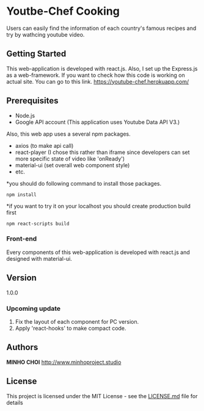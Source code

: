 # Youtbe-Chef Cooking
Users can easily find the information of each country's famous recipes and try by wathcing youtube video.

## Getting Started
This web-application is developed with react.js. Also, I set up the Express.js as a web-framework. 
If you want to check how this code is working on actual site. You can go to this link.
https://youtube-chef.herokuapp.com/

## Prerequisites
-	Node.js
-	Google API account (This application uses Youtube Data API V3.)

Also, this web app uses a several npm packages.
-	axios (to make api call)
-	react-player (I chose this rather than iframe since developers can set more specific state of video like 'onReady')
-	material-ui (set overall web component style)
-	etc.

*you should do following command to install those packages.
```
npm install
```

*if you want to try it on your localhost you should create production build first
```
npm react-scripts build
```


### Front-end
Every components of this web-application is developed with react.js and designed with material-ui.

## Version
1.0.0

### Upcoming update
1.	Fix the layout of each component for PC version.
2.	Apply 'react-hooks' to make compact code.

## Authors
**MINHO CHOI** http://www.minhoproject.studio

## License
This project is licensed under the MIT License - see the [LICENSE.md](LICENSE.md) file for details

